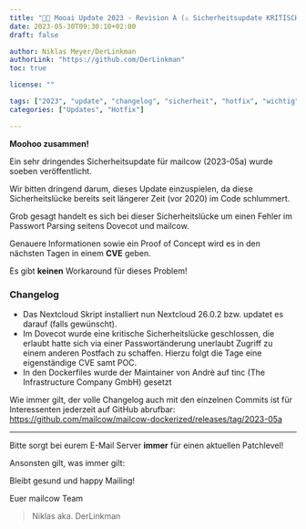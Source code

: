 ```yaml
---
title: "🌷🐄 Mooai Update 2023 - Revision A (⚠️ Sicherheitsupdate KRITISCH ⚠️)"
date: 2023-05-30T09:30:10+02:00
draft: false

author: Niklas Meyer/DerLinkman
authorLink: "https://github.com/DerLinkman"
toc: true

license: ""

tags: ["2023", "update", "changelog", "sicherheit", "hotfix", "wichtig"]
categories: ["Updates", "Hotfix"]

---
```


**Moohoo zusammen!**

Ein sehr dringendes Sicherheitsupdate für mailcow (2023-05a) wurde soeben veröffentlicht.

Wir bitten dringend darum, dieses Update einzuspielen, da diese Sicherheitslücke bereits seit längerer Zeit (vor 2020) im Code schlummert.

<!--more-->

Grob gesagt handelt es sich bei dieser Sicherheitslücke um einen Fehler im Passwort Parsing seitens Dovecot und mailcow.

Genauere Informationen sowie ein Proof of Concept wird es in den nächsten Tagen in einem **CVE** geben.

Es gibt **keinen** Workaround für dieses Problem!

### Changelog

- Das Nextcloud Skript installiert nun Nextcloud 26.0.2 bzw. updatet es darauf (falls gewünscht).
- Im Dovecot wurde eine kritische Sicherheitslücke geschlossen, die erlaubt hatte sich via einer Passwortänderung unerlaubt Zugriff zu einem anderen Postfach zu schaffen. Hierzu folgt die Tage eine eigenständige CVE samt POC.
- In den Dockerfiles wurde der Maintainer von Andrè auf tinc (The Infrastructure Company GmbH) gesetzt

Wie immer gilt, der volle Changelog auch mit den einzelnen Commits ist für Interessenten jederzeit auf GitHub abrufbar:
https://github.com/mailcow/mailcow-dockerized/releases/tag/2023-05a

---

Bitte sorgt bei eurem E-Mail Server **immer** für einen aktuellen Patchlevel!

Ansonsten gilt, was immer gilt:

Bleibt gesund und happy Mailing!

Euer mailcow Team
> Niklas aka. DerLinkman